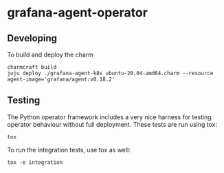 # grafana-agent-operator

## Developing

To build and deploy the charm

    charmcraft build
    juju deploy ./grafana-agent-k8s_ubuntu-20.04-amd64.charm --resource agent-image='grafana/agent:v0.18.2'

## Testing

The Python operator framework includes a very nice harness for testing operator
behaviour without full deployment. These tests are run using tox:

    tox

To run the integration tests, use tox as well:

    tox -e integration
